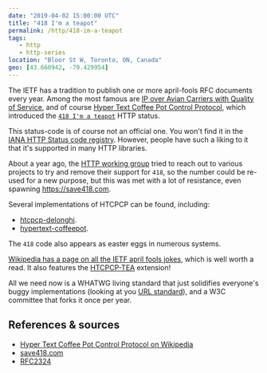 ```yaml
---
date: "2019-04-02 15:00:00 UTC"
title: "418 I'm a teapot"
permalink: /http/418-im-a-teapot
tags:
   - http
   - http-series
location: "Bloor St W, Toronto, ON, Canada"
geo: [43.660942, -79.429954]
---
```


The IETF has a tradition to publish one or more april-fools RFC documents
every year. Among the most famous are [IP over Avian Carriers with Quality of Service][avian],
and of course [Hyper Text Coffee Pot Control Protocol][htcpcp], which
introduced the [`418 I'm a teapot`][htcpcp] HTTP status.

This status-code is of course not an official one. You won't find it in the
[IANA HTTP Status code registry][iana-status]. However, people have such a
liking to it that it's supported in many HTTP libraries.

About a year ago, the [HTTP working group][httpwg] tried to reach out to
various projects to try and remove their support for `418`, so the number
could be re-used for a new purpose, but this was met with a lot of resistance,
even spawning <https://save418.com>.

Several implementations of HTCPCP can be found, including:

* [htcpcp-delonghi](https://github.com/dkundel/htcpcp-delonghi).
* [hypertext-coffeepot](https://github.com/HyperTextCoffeePot/HyperTextCoffeePot).

The `418` code also appears as easter eggs in numerous systems.

[Wikipedia has a page on all the IETF april fools jokes][wpfools], which is
well worth a read. It also features the [HTCPCP-TEA][htcpcp-tea] extension!

All we need now is a WHATWG living standard that just solidifies everyone's
buggy implementations (looking at you [URL standard][whatwg-url]), and a W3C
committee that forks it once per year.

References & sources
---------------------

* [Hyper Text Coffee Pot Control Protocol on Wikipedia][wp]
* [save418.com][s4]
* [RFC2324][htcpcp]

[avian]: https://tools.ietf.org/html/rfc2549 "IP over Avian Carriers with Quality of Service"
[htcpcp]: https://tools.ietf.org/html/rfc2324 "Hyper Text Coffee Pot Control Protocol (HTCPCP/1.0)"
[iana-status]: https://www.iana.org/assignments/http-status-codes/http-status-codes.xhtml "IANA status code registry"
[httpwg]: https://httpwg.org/
[wp]: https://en.wikipedia.org/wiki/Hyper_Text_Coffee_Pot_Control_Protocol
[s4]: https://save418.com/
[wpfools]: https://en.wikipedia.org/wiki/April_Fools%27_Day_Request_for_Comments
[htcpcp-tea]: https://tools.ietf.org/html/rfc7168
[whatwg-url]: https://url.spec.whatwg.org/
